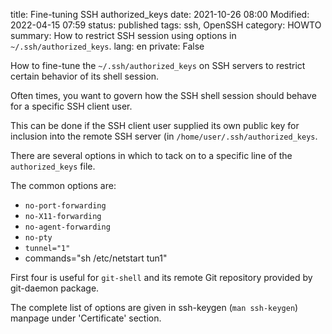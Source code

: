title: Fine-tuning SSH authorized_keys
date: 2021-10-26 08:00
Modified: 2022-04-15 07:59
status: published
tags: ssh, OpenSSH
category: HOWTO
summary: How to restrict SSH session using options in `~/.ssh/authorized_keys`.
lang: en
private: False

How to fine-tune the `~/.ssh/authorized_keys` on SSH servers to restrict certain
behavior of its shell session.

Often times, you want to govern how the SSH shell session should behave
for a specific SSH client user.

This can be done if the SSH client user supplied its own public key for
inclusion into the remote SSH server (in `/home/user/.ssh/authorized_keys`.

There are several options in which to tack on to a specific line of the
`authorized_keys` file.

The common options are:

* `no-port-forwarding`
* `no-X11-forwarding`
* `no-agent-forwarding`
* `no-pty`
* `tunnel="1"`
* commands="sh /etc/netstart tun1"

First four is useful for `git-shell` and its remote Git repository provided by
git-daemon package.

The complete list of options are given in ssh-keygen (`man ssh-keygen`) manpage under 'Certificate' section.
